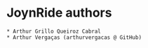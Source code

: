<!--
SPDX-FileCopyrightText: 2024 The JoynRide Authors and CCOS-USP <https://ccos.icmc.usp.br>

SPDX-License-Identifier: CC0-1.0
-->

JoynRide authors
================

	* Arthur Grillo Queiroz Cabral
	* Arthur Vergaças (arthurvergacas @ GitHub)
